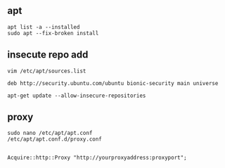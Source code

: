 ## apt
```
apt list -a --installed
sudo apt --fix-broken install
```

## insecute repo add
```
vim /etc/apt/sources.list

deb http://security.ubuntu.com/ubuntu bionic-security main universe

apt-get update --allow-insecure-repositories
```
## proxy
```
sudo nano /etc/apt/apt.conf
/etc/apt/apt.conf.d/proxy.conf


Acquire::http::Proxy "http://yourproxyaddress:proxyport";

```
